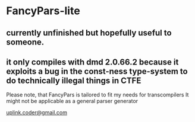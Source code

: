 # FancyPars-lite

currently unfinished but hopefully useful to someone.
-
it only compiles with dmd 2.0.66.2 because it exploits a bug in the const-ness type-system
to do technically illegal things in CTFE
-

Please note, that FancyPars is tailored to fit my needs for transcompilers
It might not be applicable as a general parser generator

uplink.coder@gmail.com
